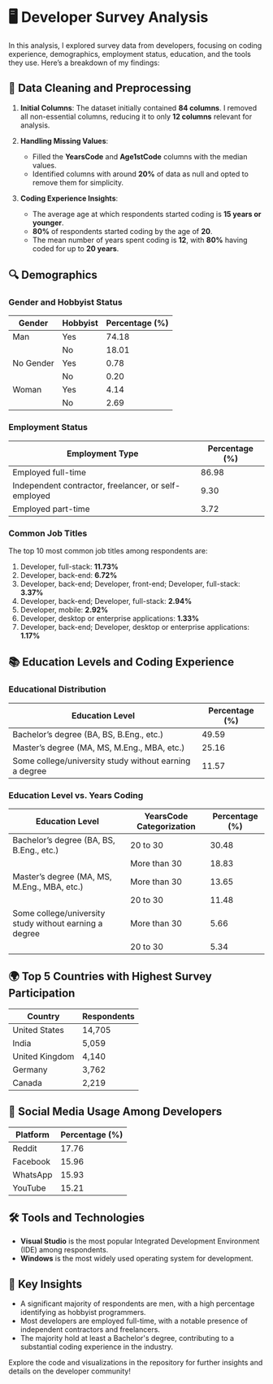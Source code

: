 # 🖥️ Developer Survey Analysis

In this analysis, I explored survey data from developers, focusing on coding experience, demographics, employment status, education, and the tools they use. Here’s a breakdown of my findings:

## 🧹 Data Cleaning and Preprocessing
1. **Initial Columns**: The dataset initially contained **84 columns**. I removed all non-essential columns, reducing it to only **12 columns** relevant for analysis.
   
2. **Handling Missing Values**:
   - Filled the **YearsCode** and **Age1stCode** columns with the median values.
   - Identified columns with around **20%** of data as null and opted to remove them for simplicity.

3. **Coding Experience Insights**:
   - The average age at which respondents started coding is **15 years or younger**.
   - **80%** of respondents started coding by the age of **20**.
   - The mean number of years spent coding is **12**, with **80%** having coded for up to **20 years**.

## 🔍 Demographics
### Gender and Hobbyist Status
| Gender     | Hobbyist | Percentage (%)  |
|------------|----------|-----------------|
| Man        | Yes      | 74.18           |
|            | No       | 18.01           |
| No Gender  | Yes      | 0.78            |
|            | No       | 0.20            |
| Woman      | Yes      | 4.14            |
|            | No       | 2.69            |

### Employment Status
| Employment Type                                                | Percentage (%)  |
|--------------------------------------------------------------|-----------------|
| Employed full-time                                           | 86.98           |
| Independent contractor, freelancer, or self-employed        | 9.30            |
| Employed part-time                                          | 3.72            |

### Common Job Titles
The top 10 most common job titles among respondents are:
1. Developer, full-stack: **11.73%**
2. Developer, back-end: **6.72%**
3. Developer, back-end; Developer, front-end; Developer, full-stack: **3.37%**
4. Developer, back-end; Developer, full-stack: **2.94%**
5. Developer, mobile: **2.92%**
6. Developer, desktop or enterprise applications: **1.33%**
7. Developer, back-end; Developer, desktop or enterprise applications: **1.17%**

## 📚 Education Levels and Coding Experience
### Educational Distribution
| Education Level                                          | Percentage (%)  |
|--------------------------------------------------------|-----------------|
| Bachelor’s degree (BA, BS, B.Eng., etc.)              | 49.59           |
| Master’s degree (MA, MS, M.Eng., MBA, etc.)           | 25.16           |
| Some college/university study without earning a degree | 11.57           |

### Education Level vs. Years Coding
| Education Level                                          | YearsCode Categorization | Percentage (%)  |
|--------------------------------------------------------|-------------------------|-----------------|
| Bachelor’s degree (BA, BS, B.Eng., etc.)              | 20 to 30                | 30.48           |
|                                                        | More than 30            | 18.83           |
| Master’s degree (MA, MS, M.Eng., MBA, etc.)           | More than 30            | 13.65           |
|                                                        | 20 to 30                | 11.48           |
| Some college/university study without earning a degree | More than 30            | 5.66            |
|                                                        | 20 to 30                | 5.34            |

## 🌍 Top 5 Countries with Highest Survey Participation
| Country            | Respondents  |
|--------------------|--------------|
| United States       | 14,705       |
| India               | 5,059        |
| United Kingdom      | 4,140        |
| Germany             | 3,762        |
| Canada              | 2,219        |

## 📱 Social Media Usage Among Developers
| Platform       | Percentage (%)  |
|----------------|-----------------|
| Reddit         | 17.76           |
| Facebook       | 15.96           |
| WhatsApp       | 15.93           |
| YouTube        | 15.21           |

## 🛠️ Tools and Technologies
- **Visual Studio** is the most popular Integrated Development Environment (IDE) among respondents.
- **Windows** is the most widely used operating system for development.

## 🔑 Key Insights
- A significant majority of respondents are men, with a high percentage identifying as hobbyist programmers.
- Most developers are employed full-time, with a notable presence of independent contractors and freelancers.
- The majority hold at least a Bachelor's degree, contributing to a substantial coding experience in the industry.
  
Explore the code and visualizations in the repository for further insights and details on the developer community!

